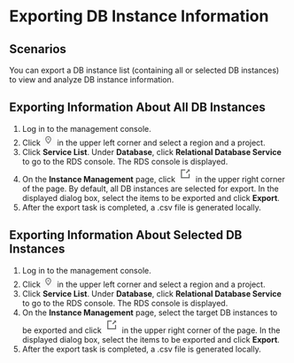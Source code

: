 # Exporting DB Instance Information<a name="rds_pg_05_0017"></a>

## Scenarios<a name="rds_05_0017_section17375927183"></a>

You can  export a DB instance  list \(containing all or selected DB instances\) to view and analyze DB instance information.

## Exporting Information About All DB Instances<a name="rds_05_0017_section2855205020292"></a>

1.  Log in to the management console.
2.  Click  ![](figures/region.png)  in the upper left corner and select a region and a project.
3.  Click  **Service List**. Under  **Database**, click  **Relational Database Service**  to go to the RDS console. The RDS console is displayed.
4.  On the  **Instance Management**  page, click  ![](figures/export.png)  in the upper right corner of the page. By default, all DB instances are selected for export. In the displayed dialog box, select the items to be exported and click  **Export**.
5.  After the export task is completed, a .csv file is generated locally.

## Exporting Information About Selected DB Instances<a name="rds_05_0017_section069716213575"></a>

1.  Log in to the management console.
2.  Click  ![](figures/region.png)  in the upper left corner and select a region and a project.
3.  Click  **Service List**. Under  **Database**, click  **Relational Database Service**  to go to the RDS console. The RDS console is displayed.
4.  On the  **Instance Management**  page, select the target DB instances to be exported and click  ![](figures/export.png)  in the upper right corner of the page. In the displayed dialog box, select the items to be exported and click  **Export**.
5.  After the export task is completed, a .csv file is generated locally.

